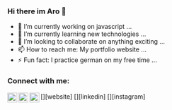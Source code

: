 ### Hi there im Aro 👋

- 🔭 I’m currently working on javascript ...
- 🌱 I’m currently learning new technologies ...
- 👯 I’m looking to collaborate on anything exciting ...
- 📫 How to reach me: My portfolio website ...
- ⚡ Fun fact: I practice german on my free time ...

### Connect with me:

[<img align="left" alt="portfolio" width="22px" src="https://aroparada.github.io/startbootstrap-resume/" />][website]
[<img align="left" alt="aroparada | LinkedIn" width="22px" src="https://www.linkedin.com/in/aroparada/" />][linkedin]
[<img align="left" alt="aroparada | Instagram" width="22px" src="https://www.instagram.com/aro_par/" />][instagram]
